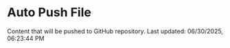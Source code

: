 # Auto Push File

Content that will be pushed to GitHub repository.
Last updated: 06/30/2025, 06:23:44 PM